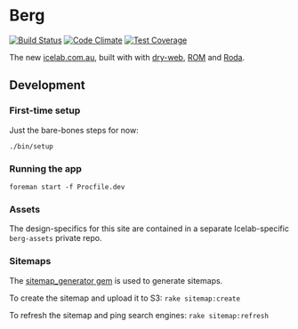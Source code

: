 [travis]: https://travis-ci.org/icelab/berg
[code climate]: https://codeclimate.com/github/icelab/berg
[code climate coverage]: https://codeclimate.com/github/icelab/berg/coverage

# Berg

[![Build Status](https://travis-ci.org/icelab/berg.svg?branch=master)][travis]
[![Code Climate](https://codeclimate.com/github/icelab/berg/badges/gpa.svg)][code climate]
[![Test Coverage](https://codeclimate.com/github/icelab/berg/badges/coverage.svg)][code climate coverage]

The new [icelab.com.au](http://icelab.com.au), built with with [dry-web](https://github.com/dry-rb/dry-web), [ROM](http://rom-rb.org/) and [Roda](http://roda.jeremyevans.net).

## Development

### First-time setup

Just the bare-bones steps for now:

```
./bin/setup
```

### Running the app

```
foreman start -f Procfile.dev
```

### Assets

The design-specifics for this site are contained in a separate Icelab-specific `berg-assets` private repo.

### Sitemaps

The [sitemap_generator gem](https://github.com/kjvarga/sitemap_generator) is used to generate sitemaps.

To create the sitemap and upload it to S3:
`rake sitemap:create`

To refresh the sitemap and ping search engines:
`rake sitemap:refresh`
